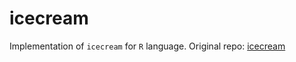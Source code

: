 # icecream

Implementation of `icecream` for `R` language. Original repo:
[icecream](https://github.com/gruns/icecream)
